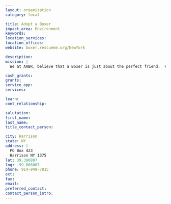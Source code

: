 ```yaml
---
layout: organization
category: local

title: Adopt a Boxer
impact_area: Environment
keywords: 
location_services: 
location_offices: 
website: boxer.rescueme.org/NewYork‎

description: 
mission: |
  We at AABR, believe that a Boxer is just about the perfect friend.  However, he or she will demand a lot from you.  They'll rely on you for nearly everything; food, water, shelter, protection, training, exercise, grooming, veterinary care, and of course love and companionship.  While it is important to choose the right Boxer for your needs, it is equally important to ensure that you can meet theirs.  You must prepare for their arrival, and make them a well-mannered and welcome  member of your community.   The responsibilities of being a guardian of any dog are great, but the love and friendship you'll receive in return is priceless.

cash_grants: 
grants: 
service_opp: 
services: 

learn: 
cont_relationship: 

salutation: 
first_name: 
last_name: 
title_contact_person: 

city: Harrison
state: NY
address: |
  PO Box 423  
  Harrison NY 1375
lat: 39.390897
lng: -99.066067
phone: 914-949-7815
ext: 
fax: 
email: 
preferred_contact: 
contact_person_intro: 
---
```

